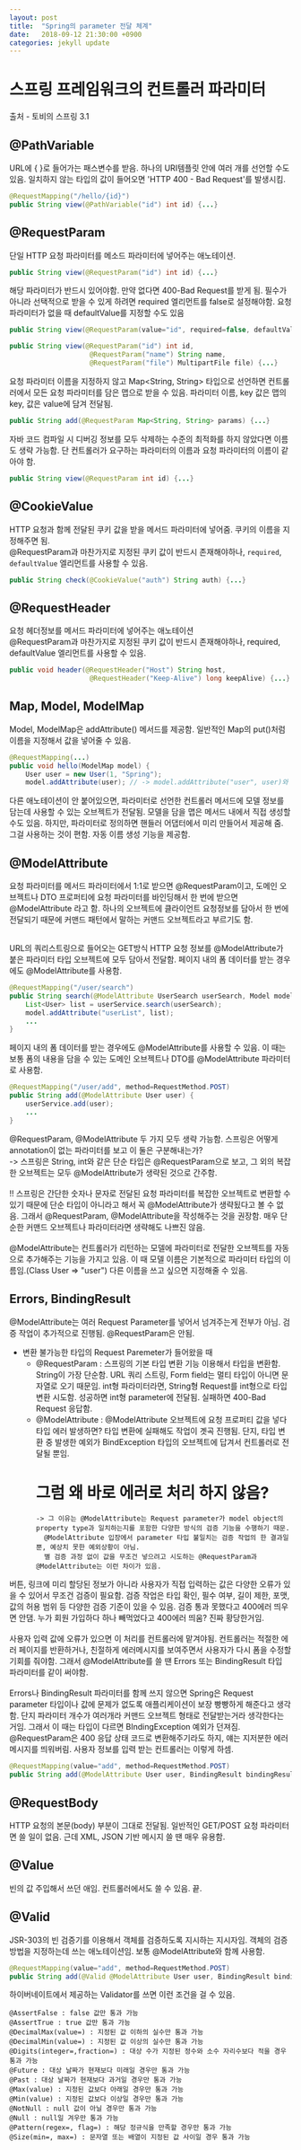```yaml
---
layout: post
title:  "Spring의 parameter 전달 체계"
date:   2018-09-12 21:30:00 +0900
categories: jekyll update
---
```


# 스프링 프레임워크의 컨트롤러 파라미터
출처 - 토비의 스프링 3.1

## @PathVariable
URL에 { }로 들어가는 패스변수를 받음. 하나의 URI템플릿 안에 여러 개를 선언할 수도 있음.
일치하지 않는 타입의 값이 들어오면 'HTTP 400 - Bad Request'를 발생시킴.
```java
@RequestMapping("/hello/{id}")
public String view(@PathVariable("id") int id) {...}
```

## @RequestParam
단일 HTTP 요청 파라미터를 메소드 파라미터에 넣어주는 애노테이션.
```java
public String view(@RequestParam("id") int id) {...}
```
해당 파라미터가 반드시 있어야함. 만약 없다면 400-Bad Request를 받게 됨. 필수가 아니라 선택적으로 받을 수 있게 하려면
required 엘리먼트를 false로 설정해야함. 요청 파라미터가 없을 때 defaultValue를 지정할 수도 있음
```java
public String view(@RequestParam(value="id", required=false, defaultValue="50") int id) {...}
```
```java
public String view(@RequestParam("id") int id, 
                    @RequestParam("name") String name, 
                    @RequestParam("file") MultipartFile file) {...}
```
요청 파라미터 이름을 지정하지 않고 Map<String, String> 타입으로 선언하면 컨트롤러에서 모든 요청 파라미터를 담은 맵으로 받을 수 있음.
파라미터 이름, key 값은 맵의 key, 값은 value에 담겨 전달됨. 
```java
public String add(@RequestParam Map<String, String> params) {...}
```
자바 코드 컴파일 시 디버깅 정보를 모두 삭제하는 수준의 최적화를 하지 않았다면 이름도 생략 가능함. 단 컨트롤러가 요구하는 파라미터의 이름과 
요청 파라미터의 이름이 같아야 함.
```java
public String view(@RequestParam int id) {...}
```

## @CookieValue
HTTP 요청과 함께 전달된 쿠키 값을 받을 메서드 파라미터에 넣어줌. 쿠키의 이름을 지정해주면 됨.<br/>
@RequestParam과 마찬가지로 지정된 쿠키 값이 반드시 존재해야하나, `required`, `defaultValue`	엘리먼트를 사용할 수 있음.
```java
public String check(@CookieValue("auth") String auth) {...}
```


## @RequestHeader
요청 헤더정보를 메서드 파라미터에 넣어주는 애노테이션<br/>
@RequestParam과 마찬가지로 지정된 쿠키 값이 반드시 존재해야하나, required, defaultValue 엘리먼트를 사용할 수 있음.
```java
public void header(@RequestHeader("Host") String host, 
                    @RequestHeader("Keep-Alive") long keepAlive) {...}
```

## Map, Model, ModelMap
Model, ModelMap은 addAttribute() 메서드를 제공함. 일반적인 Map의 put()처럼 이름을 지정해서 값을 넣어줄 수 있음.
```java
@RequestMapping(...)
public void hello(ModelMap model) {
	User user = new User(1, "Spring");
	model.addAttribute(user); // -> model.addAttribute("user", user)와 동일함.
```
다른 애노테이션이 안 붙어있으면, 파라미터로 선언한 컨트롤러 메서드에 모델 정보를 담는데 사용할 수 있는 오브젝트가 전달됨. 
모델을 담을 맵은 메서드 내에서 직접 생성할 수도 있음. 하지만, 파라미터로 정의하면 핸들러 어댑터에서 미리 만들어서 제공해 줌.
그걸 사용하는 것이 편함. 자동 이름 생성 기능을 제공함.


## @ModelAttribute
요청 파라미터를 메서드 파라미터에서 1:1로 받으면 @RequestParam이고, 도메인 오브젝트나 DTO 프로퍼티에 요청 파라미터를 바인딩해서 한 번에 받으면 @ModelAttribute 라고 함.
하나의 오브젝트에 클라이언트 요청정보를 담아서 한 번에 전달되기 때문에 커맨드 패턴에서 말하는 커맨드 오브젝트라고 부르기도 함.<br><br>

URL의 쿼리스트링으로 들어오는 GET방식 HTTP 요청 정보를 @ModelAttribute가 붙은 파라미터 타입 오브젝트에 모두 담아서 전달함. 페이지 내의 폼 데이터를 받는 경우에도 @ModelAttribute를 사용함.
```java
@RequestMapping("/user/search")
public String search(@ModelAttribute UserSearch userSearch, Model model) {
    List<User> list = userService.search(userSearch);
    model.addAttribute("userList", list);
    ...
}
```
페이지 내의 폼 데이터를 받는 경우에도 @ModelAttribute를 사용할 수 있음. 
이 때는 보통 폼의 내용을 담을 수 있는 도메인 오브젝트나 DTO를 @ModelAttribute 파라미터로 사용함.
```java
@RequestMapping("/user/add", method=RequestMethod.POST)
public String add(@ModelAttribute User user) {
    userService.add(user);
    ...
}
```
@RequestParam, @ModelAttribute 두 가지 모두 생략 가능함. 스프링은 어떻게 annotation이 없는 파라미터를 보고 이 둘은 구분해내는가?<br>
-> 스프링은 String, int와 같은 단순 타입은 @RequestParam으로 보고, 그 외의 복잡한 오브젝트는 모두 @ModelAttribute가 생략된 것으로 간주함.
<br><br>
!! 스프링은 간단한 숫자나 문자로 전달된 요청 파라미터를 복잡한 오브젝트로 변환할 수 있기 때문에 단순 타입이 아니라고 해서 꼭 @ModelAttribute가 생략됬다고 볼 수 없음. 
그래서 @RequestParam, @ModelAttribute을 작성해주는 것을 권장함. 매우 단순한 커맨드 오브젝트나 파라미터라면 생략해도 나쁘진 않음.
<br><br>
@ModelAttribute는 컨트롤러가 리턴하는 모델에 파라미터로 전달한 오브젝트를 자동으로 추가해주는 기능을 가지고 있음.
이 때 모델 이름은 기본적으로 파라미터 타입의 이름임.(Class User => "user") 다른 이름을 쓰고 싶으면 지정해줄 수 있음.

## Errors, BindingResult
@ModelAttribute는 여러 Request Parameter를 넣어서 넘겨주는게 전부가 아님. 검증 작업이 추가적으로 진행됨. @RequestParam은 안됨.
- 변환 불가능한 타입의 Request Paremeter가 들어왔을 때
    * @RequestParam : 스프링의 기본 타입 변환 기능 이용해서 타입을 변환함.
        String이 가장 단순함. URL 쿼리 스트링, Form field는 멀티 타입이 아니면 문자열로 오기 때문임.
        int형 파라미터라면, String형 Request를 int형으로 타입 변환 시도함. 성공하면 int형 parameter에 전달됨. 실패하면 400-Bad Request 응답함.
    * @ModelAttribute : @ModelAttribute 오브젝트에 요청 프로퍼티 값을 넣다 타입 에러 발생하면?
        타입 변환에 실패해도 작업이 곗곡 진행됨. 단지, 타입 변환 중 발생한 예외가 BindException 타입의 오브젝트에 답겨서 컨트롤러로 전달될 뿐임.
        # 그럼 왜 바로 에러로 처리 하지 않음?
          -> 그 이유는 @ModelAttribute는 Request parameter가 model object의 property type과 일치하는지를 포함한 다양한 방식의 검증 기능을 수행하기 때문.
            @ModelAttribute 입장에서 parameter 타입 불일치는 검증 작업의 한 결과일 뿐, 예상치 못한 예외상황이 아님.        
            별 검증 과정 없이 값을 무조건 넣으려고 시도하는 @RequestParam과 @ModelAttribute는 이런 차이가 있음.

버튼, 링크에 미리 할당된 정보가 아니라 사용자가 직접 입력하는 값은 다양한 오류가 있을 수 있어서 무조건 검증이 필요함.
검증 작업은 타입 확인, 필수 여부, 길이 제한, 포맷, 값의 허용 범위 등 다양한 검증 기준이 있을 수 있음.
검증 통과 못했다고 400에러 띄우면 안댐. 누가 회원 가입하다 하나 빼먹었다고 400에러 띄움? 진짜 황당한거임.
<br><br>
사용자 입력 값에 오류가 있으면 이 처리를 컨트롤러에 맡겨야됨. 
컨트롤러는 적절한 에러 페이지를 반환하거나, 친절하게 에러메시지를 보여주면서 사용자가 다시 폼을 수정할 기회를 줘야함.
그래서 @ModelAttribute를 쓸 땐 Errors 또는 BindingResult 타입 파라미터를 같이 써야함.
<br><br>
Errors나 BindingResult 파라미터를 함께 쓰지 않으면 Spring은 Request parameter 타입이나 값에 문제가 없도록 애플리케이션이 보장 빵빵하게 해준다고 생각함.
단지 파라미터 개수가 여러개라 커맨드 오브젝트 형태로 전달받는거라 생각한다는 거임. 그래서 이 때는 타입이 다르면 BIndingException 예외가 던져짐.
@RequestParam은 400 응답 상태 코드로 변환해주기라도 하지, 얘는 지저분한 에러 메시지를 띄워버림. 사용자 정보를 입력 받는 컨트롤러는 이렇게 하셈.
```java
@RequestMapping(value="add", method=RequestMethod.POST)
public String add(@ModelAttribute User user, BindingResult bindingResult) {...}
```

## @RequestBody
HTTP 요청의 본문(body) 부분이 그대로 전달됨. 일반적인 GET/POST 요청 파라미터면 쓸 일이 없음. 근데 XML, JSON 기반 메시지 쓸 땐 매우 유용함.

## @Value
빈의 값 주입해서 쓰던 애임. 컨트롤러에서도 쓸 수 있음. 끝.


## @Valid
JSR-303의 빈 검증기를 이용해서 객체를 검증하도록 지시하는 지시자임. 객체의 검증 방법을 지정하는데 쓰는 애노테이션임.
보통 @ModelAttribute와 함께 사용함.
```java
@RequestMapping(value="add", method=RequestMethod.POST)
public String add(@Valid @ModelAttribute User user, BindingResult bindingResult) {...}
```

하이버네이트에서 제공하는 Validator를 쓰면 이런 조건을 걸 수 있음.
```
@AssertFalse : false 값만 통과 가능
@AssertTrue : true 값만 통과 가능
@DecimalMax(value=) : 지정된 값 이하의 실수만 통과 가능
@DecimalMin(value=) : 지정된 값 이상의 실수만 통과 가능
@Digits(integer=,fraction=) : 대상 수가 지정된 정수와 소수 자리수보다 적을 경우 통과 가능
@Future : 대상 날짜가 현재보다 미래일 경우만 통과 가능
@Past : 대상 날짜가 현재보다 과거일 경우만 통과 가능
@Max(value) : 지정된 값보다 아래일 경우만 통과 가능
@Min(value) : 지정된 값보다 이상일 경우만 통과 가능
@NotNull : null 값이 아닐 경우만 통과 가능
@Null : null일 겨우만 통과 가능
@Pattern(regex=, flag=) : 해당 정규식을 만족할 경우만 통과 가능
@Size(min=, max=) : 문자열 또는 배열이 지정된 값 사이일 경우 통과 가능
```

[jekyll-docs]: https://jekyllrb.com/docs/home
[jekyll-gh]:   https://github.com/jekyll/jekyll
[jekyll-talk]: https://talk.jekyllrb.com/
